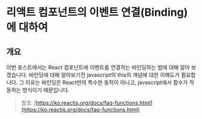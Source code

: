 # 리액트 컴포넌트의 이벤트 연결(Binding)에 대하여

## 개요

이번 포스트에서는 React 컴포넌트에 이벤트를 연결하는 바인딩하는 법에 대해 알아 보겠습니다.
바인딩에 대해 알아보기전 javascript의 this의 개념에 대한 이해도가 필요합니다. 그 이유는 바인딩은 React만의 특수한 동작이 아니고, javascript에서 함수가 작동하는 방식이기 때문입니다.

> 참조: [https://ko.reactjs.org/docs/faq-functions.html](https://ko.reactjs.org/docs/faq-functions.html)
